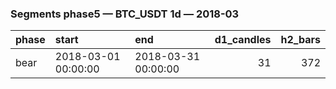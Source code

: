 ### Segments phase5 — BTC_USDT 1d — 2018-03

| phase   | start               | end                 |   d1_candles |   h2_bars |
|:--------|:--------------------|:--------------------|-------------:|----------:|
| bear    | 2018-03-01 00:00:00 | 2018-03-31 00:00:00 |           31 |       372 |